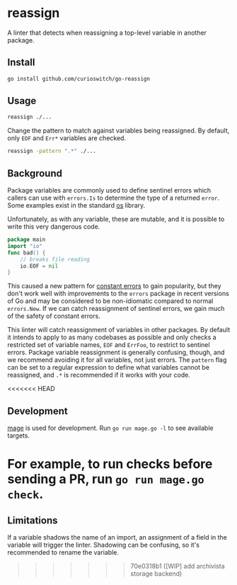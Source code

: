 # reassign

A linter that detects when reassigning a top-level variable in another package.

## Install

```bash
go install github.com/curioswitch/go-reassign
```

## Usage

```bash
reassign ./...
```

Change the pattern to match against variables being reassigned. By default, only `EOF` and `Err*` variables are checked.

```bash
reassign -pattern ".*" ./...
```

## Background

Package variables are commonly used to define sentinel errors which callers can use with `errors.Is` to determine the
type of a returned `error`. Some examples exist in the standard [os](https://pkg.go.dev/os#pkg-variables) library.

Unfortunately, as with any variable, these are mutable, and it is possible to write this very dangerous code.

```go
package main
import "io"
func bad() {
	// breaks file reading
	io.EOF = nil
}
```

This caused a new pattern for [constant errors](https://dave.cheney.net/2016/04/07/constant-errors)
to gain popularity, but they don't work well with improvements to the `errors` package in recent versions of Go and may
be considered to be non-idiomatic compared to normal `errors.New`. If we can catch reassignment of sentinel errors, we
gain much of the safety of constant errors.

This linter will catch reassignment of variables in other packages. By default it intends to apply to as many codebases
as possible and only checks a restricted set of variable names, `EOF` and `ErrFoo`, to restrict to sentinel errors. 
Package variable reassignment is generally confusing, though, and we recommend avoiding it for all variables, not just errors.
The `pattern` flag can be set to a regular expression to define what variables cannot be reassigned, and `.*` is 
recommended if it works with your code.

<<<<<<< HEAD
## Development

[mage](https://magefile.org/) is used for development. Run `go run mage.go -l` to see available targets.

For example, to run checks before sending a PR, run `go run mage.go check`.
=======
## Limitations

If a variable shadows the name of an import, an assignment of a field in the variable will trigger the linter. Shadowing
can be confusing, so it's recommended to rename the variable.
>>>>>>> 70e0318b1 ([WIP] add archivista storage backend)
